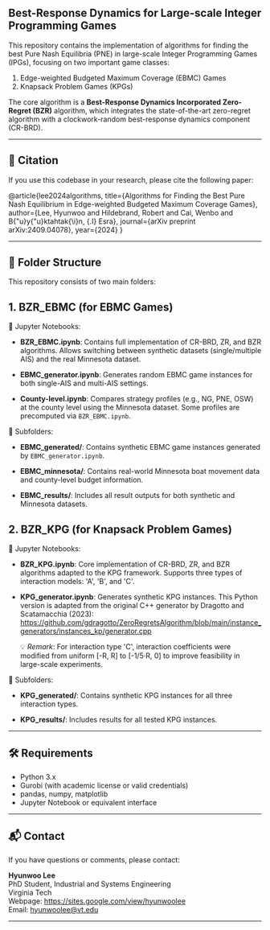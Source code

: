 ## **Best-Response Dynamics for Large-scale Integer Programming Games**

This repository contains the implementation of algorithms for finding the best Pure Nash Equilibria (PNE) in large-scale Integer Programming Games (IPGs), focusing on two important game classes:
1. Edge-weighted Budgeted Maximum Coverage (EBMC) Games
2. Knapsack Problem Games (KPGs)

The core algorithm is a **Best-Response Dynamics Incorporated Zero-Regret (BZR)** algorithm, which integrates the state-of-the-art zero-regret algorithm with a clockwork-random best-response dynamics component (CR-BRD).

--------------------------------------------------------------------------------
📄 Citation
--------------------------------------------------------------------------------
If you use this codebase in your research, please cite the following paper:

@article{lee2024algorithms,
  title={Algorithms for Finding the Best Pure Nash Equilibrium in Edge-weighted Budgeted Maximum Coverage Games},
  author={Lee, Hyunwoo and Hildebrand, Robert and Cai, Wenbo and B{\"u}y{\"u}ktahtak{\i}n, {\.I} Esra},
  journal={arXiv preprint arXiv:2409.04078},
  year={2024}
}

--------------------------------------------------------------------------------
📁 Folder Structure
--------------------------------------------------------------------------------

This repository consists of two main folders:

## **1. BZR_EBMC (for EBMC Games)**

📘 Jupyter Notebooks:

- **BZR_EBMC.ipynb**:
  Contains full implementation of CR-BRD, ZR, and BZR algorithms. Allows switching between synthetic datasets (single/multiple AIS) and the real Minnesota dataset.

- **EBMC_generator.ipynb**:
  Generates random EBMC game instances for both single-AIS and multi-AIS settings.

- **County-level.ipynb**:
  Compares strategy profiles (e.g., NG, PNE, OSW) at the county level using the Minnesota dataset.
  Some profiles are precomputed via `BZR_EBMC.ipynb`.

📂 Subfolders:

- **EBMC_generated/**:
  Contains synthetic EBMC game instances generated by `EBMC_generator.ipynb`.

- **EBMC_minnesota/**:
  Contains real-world Minnesota boat movement data and county-level budget information.

- **EBMC_results/**:
  Includes all result outputs for both synthetic and Minnesota datasets.

## **2. BZR_KPG (for Knapsack Problem Games)**

📘 Jupyter Notebooks:

- **BZR_KPG.ipynb**:
  Core implementation of CR-BRD, ZR, and BZR algorithms adapted to the KPG framework. Supports three types of interaction models: 'A', 'B', and 'C'.

- **KPG_generator.ipynb**:
  Generates synthetic KPG instances. This Python version is adapted from the original C++ generator by Dragotto and Scatamacchia (2023):
  https://github.com/gdragotto/ZeroRegretsAlgorithm/blob/main/instance_generators/instances_kp/generator.cpp

  💡 *Remark*: For interaction type 'C', interaction coefficients were modified from uniform [-R, R] to [-1/5·R, 0] to improve feasibility in large-scale experiments.

📂 Subfolders:

- **KPG_generated/**:
  Contains synthetic KPG instances for all three interaction types.

- **KPG_results/**:
  Includes results for all tested KPG instances.

--------------------------------------------------------------------------------
🛠️ Requirements
--------------------------------------------------------------------------------

- Python 3.x
- Gurobi (with academic license or valid credentials)
- pandas, numpy, matplotlib
- Jupyter Notebook or equivalent interface

--------------------------------------------------------------------------------
📬 Contact
--------------------------------------------------------------------------------

If you have questions or comments, please contact:

**Hyunwoo Lee**  
PhD Student, Industrial and Systems Engineering  
Virginia Tech  
Webpage: https://sites.google.com/view/hyunwoolee  
Email: hyunwoolee@vt.edu

--------------------------------------------------------------------------------
